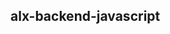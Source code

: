 ## alx-backend-javascript

<This repo contains projects for learning back end development concepts with JavaScript>
